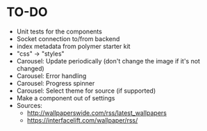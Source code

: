 # TO-DO
* Unit tests for the components
* Socket connection to/from backend
* index metadata from polymer starter kit
* "css" -> "styles"
* Carousel: Update periodically (don't change the image if it's not changed)
* Carousel: Error handling
* Carousel: Progress spinner
* Carousel: Select theme for source (if supported)
* Make a component out of settings
* Sources:
    * http://wallpaperswide.com/rss/latest_wallpapers
    * https://interfacelift.com/wallpaper/rss/

